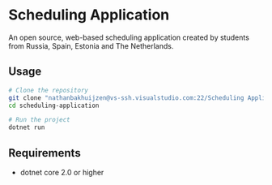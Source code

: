 # Scheduling Application
An open source, web-based scheduling application created by students from Russia, Spain, Estonia and The Netherlands.

## Usage
```bash
# Clone the repository
git clone "nathanbakhuijzen@vs-ssh.visualstudio.com:22/Scheduling Application/_ssh/scheduling-application" scheduling-application
cd scheduling-application

# Run the project
dotnet run
```

## Requirements
* dotnet core 2.0 or higher